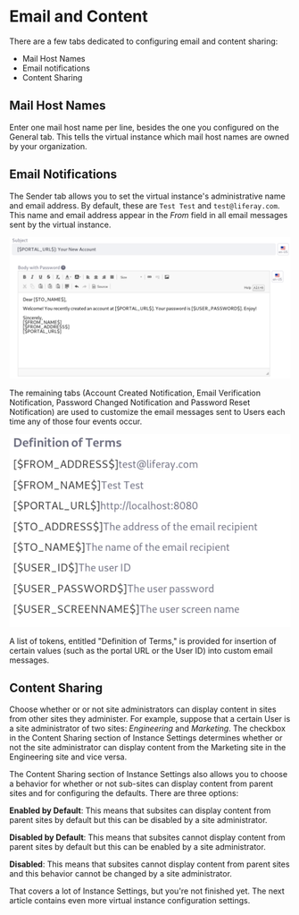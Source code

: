 # Email and Content

There are a few tabs dedicated to configuring email and content sharing:

- Mail Host Names
- Email notifications
- Content Sharing

## Mail Host Names [](id=mail-host-names)

Enter one mail host name per line, besides the one you configured on the General
tab. This tells the virtual instance which mail host names are owned by your
organization.

## Email Notifications [](id=email-notifications)

The Sender tab allows you to set the virtual instance's administrative name and
email address.  By default, these are `Test Test` and `test@liferay.com`. This
name and email address appear in the *From* field in all email messages sent by
the virtual instance.

![Figure 6: Customize the email template for the email messages sent to new Users.](../../../images/instance-settings-account-created.png)

The remaining tabs (Account Created Notification, Email Verification
Notification, Password Changed Notification and Password Reset Notification) are
used to customize the email messages sent to Users each time any of those four
events occur.

![Figure 7: There are some handy variables available for use in email templates.](../../../images/instance-settings-definition-of-terms.png)

A list of tokens, entitled "Definition of Terms," is provided for insertion of
certain values (such as the portal URL or the User ID) into custom email
messages.

## Content Sharing [](id=content-sharing)

Choose whether or or not site administrators can display content in sites from
other sites they administer. For example, suppose that a certain User is a site
administrator of two sites: *Engineering* and *Marketing*. The checkbox in the
Content Sharing section of Instance Settings determines whether or not the site
administrator can display content from the Marketing site in the Engineering
site and vice versa.

The Content Sharing section of Instance Settings also allows you to choose a
behavior for whether or not sub-sites can display content from parent sites and
for configuring the defaults. There are three options:

**Enabled by Default**: This means that subsites can display content from parent
sites by default but this can be disabled by a site administrator.

**Disabled by Default**: This means that subsites cannot display content from
parent sites by default but this can be enabled by a site administrator.

**Disabled**: This means that subsites cannot display content from parent sites
and this behavior cannot be changed by a site administrator.

That covers a lot of Instance Settings, but you're not finished yet. The next
article contains even more virtual instance configuration settings.
